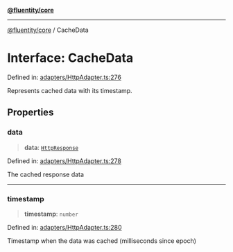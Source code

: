 [**@fluentity/core**](../README.md)

***

[@fluentity/core](../globals.md) / CacheData

# Interface: CacheData

Defined in: [adapters/HttpAdapter.ts:276](https://github.com/cedricpierre/fluentity-core/blob/26f05b6b1157becd5e413d332a8cbeb24afb2c36/src/adapters/HttpAdapter.ts#L276)

Represents cached data with its timestamp.

## Properties

### data

> **data**: [`HttpResponse`](../classes/HttpResponse.md)

Defined in: [adapters/HttpAdapter.ts:278](https://github.com/cedricpierre/fluentity-core/blob/26f05b6b1157becd5e413d332a8cbeb24afb2c36/src/adapters/HttpAdapter.ts#L278)

The cached response data

***

### timestamp

> **timestamp**: `number`

Defined in: [adapters/HttpAdapter.ts:280](https://github.com/cedricpierre/fluentity-core/blob/26f05b6b1157becd5e413d332a8cbeb24afb2c36/src/adapters/HttpAdapter.ts#L280)

Timestamp when the data was cached (milliseconds since epoch)

